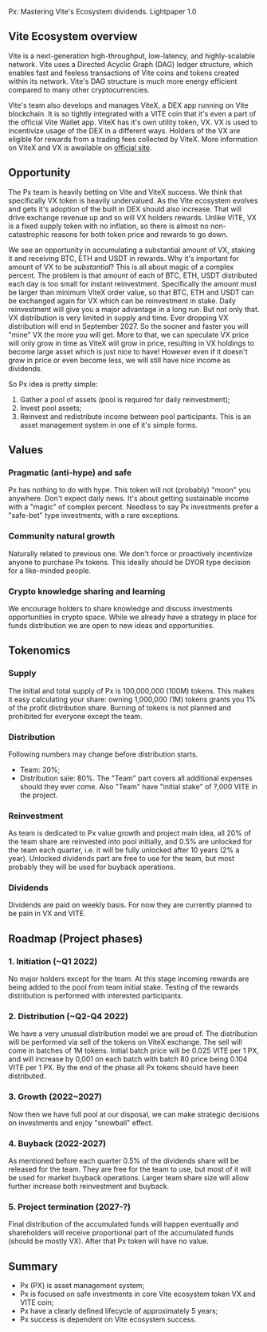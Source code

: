 Px: Mastering Vite's Ecosystem dividends.
Lightpaper 1.0

## Vite Ecosystem overview
Vite is a next-generation high-throughput, low-latency, and highly-scalable network. Vite uses a Directed Acyclic Graph (DAG) ledger structure, which enables fast and feeless transactions of Vite coins and tokens created within its network. Vite's DAG structure is much more energy efficient compared to many other cryptocurrencies.

Vite's team also develops and manages ViteX, a DEX app running on Vite blockchain. It is so tightly integrated with a VITE coin that it's even a part of the official Vite Wallet app. ViteX has it's own utility token, VX. VX is used to incentivize usage of the DEX in a different ways. Holders of the VX are eligible for rewards from a trading fees collected by ViteX. More information on ViteX and VX is awailable on [official site](https://vitex.net/faq).

## Opportunity
The Px team is heavily betting on Vite and ViteX success. We think that specifically VX token is heavily undervalued. As the Vite ecosystem evolves and gets it's adoption of the built in DEX should also increase. That will drive exchange revenue up and so will VX holders rewards. Unlike VITE, VX is a fixed supply token with no inflation, so there is almost no non-catastrophic reasons for both token price and rewards to go down.

We see an opportunity in accumulating a substantial amount of VX, staking it and receiving BTC, ETH and USDT in rewards. Why it's important for amount of VX to be *substantial*? This is all about magic of a complex percent. The problem is that amount of each of BTC, ETH, USDT distributed each day is too small for instant reinvestment. Specifically the amount must be larger than minimum ViteX order value, so that BTC, ETH and USDT can be exchanged again for VX which can be reinvestment in stake. Daily reinvestment will give you a major advantage in a long run. But not only that. VX distribution is very limited in supply and time. Ever dropping VX distribution will end in September 2027. So the sooner and faster you will "mine" VX the more you will get. More to that, we can speculate VX price will only grow in time as ViteX will grow in price, resulting in VX holdings to become large asset which is just nice to have! However even if it doesn't grow in price or even become less, we will still have nice income as dividends.

So Px idea is pretty simple:
1. Gather a pool of assets (pool is required for daily reinvestment);
2. Invest pool assets;
3. Reinvest and redistribute income between pool participants.
This is an asset management system in one of it's simple forms.

## Values
### Pragmatic (anti-hype) and safe
Px has nothing to do with hype. This token will not (probably) "moon" you anywhere. Don't expect daily news. It's about getting sustainable income with a "magic" of complex percent.
Needless to say Px investments prefer a "safe-bet" type investments, with a rare exceptions.

### Community natural growth
Naturally related to previous one. We don't force or proactively incentivize anyone to purchase Px tokens. This ideally should be DYOR type decision for a like-minded people.

### Crypto knowledge sharing and learning 
We encourage holders to share knowledge and discuss investments opportunities in crypto space. While we already have a strategy in place for funds distribution we are open to new ideas and opportunities.

## Tokenomics
### Supply
The initial and total supply of Px is 100,000,000 (100M) tokens. This makes it easy calculating your share: owning 1,000,000 (1M) tokens grants you 1% of the profit distribution share.
Burning of tokens is not planned and prohibited for everyone except the team.

### Distribution
Following numbers may change before distribution starts.
- Team: 20%;
- Distribution sale: 80%.
The "Team" part covers all additional expenses should they ever come.
Also "Team" have "initial stake" of ?,000 VITE in the project.

### Reinvestment
As team is dedicated to Px value growth and project main idea, all 20% of the team share are reinvested into pool initially, and 0.5% are unlocked for the team each quarter, i.e. it will be fully unlocked after 10 years (2% a year). Unlocked dividends part are free to use for the team, but most probably they will be used for buyback operations.

### Dividends
Dividends are paid on weekly basis. For now they are currently planned to be pain in VX and VITE.

## Roadmap (Project phases)
### 1. Initiation (~Q1 2022)
No major holders except for the team.
At this stage incoming rewards are being added to the pool from team initial stake.
Testing of the rewards distribution is performed with interested participants.

### 2. Distribution (~Q2-Q4 2022)
We have a very unusual distribution model we are proud of.
The distribution will be performed via sell of the tokens on ViteX exchange.
The sell will come in batches of 1M tokens. Initial batch price will be 0.025 VITE per 1 PX, and will increase by 0,001 on each batch with batch 80 price being 0.104 VITE per 1 PX.
By the end of the phase all Px tokens should have been distributed.

### 3. Growth (2022~2027)
Now then we have full pool at our disposal, we can make strategic decisions on investments and enjoy "snowball" effect.

### 4. Buyback (2022-2027)
As mentioned before each quarter 0.5% of the dividends share will be released for the team. They are free for the team to use, but most of it will be used for market buyback operations. Larger team share size will allow further increase both reinvestment and buyback.

### 5. Project termination (2027-?)
Final distribution of the accumulated funds will happen eventually and shareholders will receive proportional part of the accumulated funds (should be mostly VX).
After that Px token will have no value.

## Summary
- Px (PX) is asset management system;
- Px is focused on safe investments in core Vite ecosystem token VX and VITE coin;
- Px have a clearly defined lifecycle of approximately 5 years;
- Px success is dependent on Vite ecosystem success.
